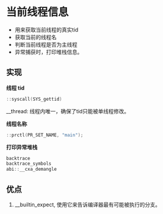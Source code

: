 # 当前线程信息

* 用来获取当前线程的真实tid 
* 获取当前的线程名 
* 判断当前线程是否为主线程
* 异常捕获时，打印堆栈信息。

## 实现

**线程 tid**

```c
::syscall(SYS_gettid)
```

__thread: 线程内唯一，确保了tid只能被单线程修改。

**线程名称**
```c
::prctl(PR_SET_NAME, "main");
```

**打印异常堆栈**
```c
backtrace
backtrace_symbols
abi::__cxa_demangle
```

## 优点
1. __builtin_expect, 使用它来告诉编译器最有可能被执行的分支。